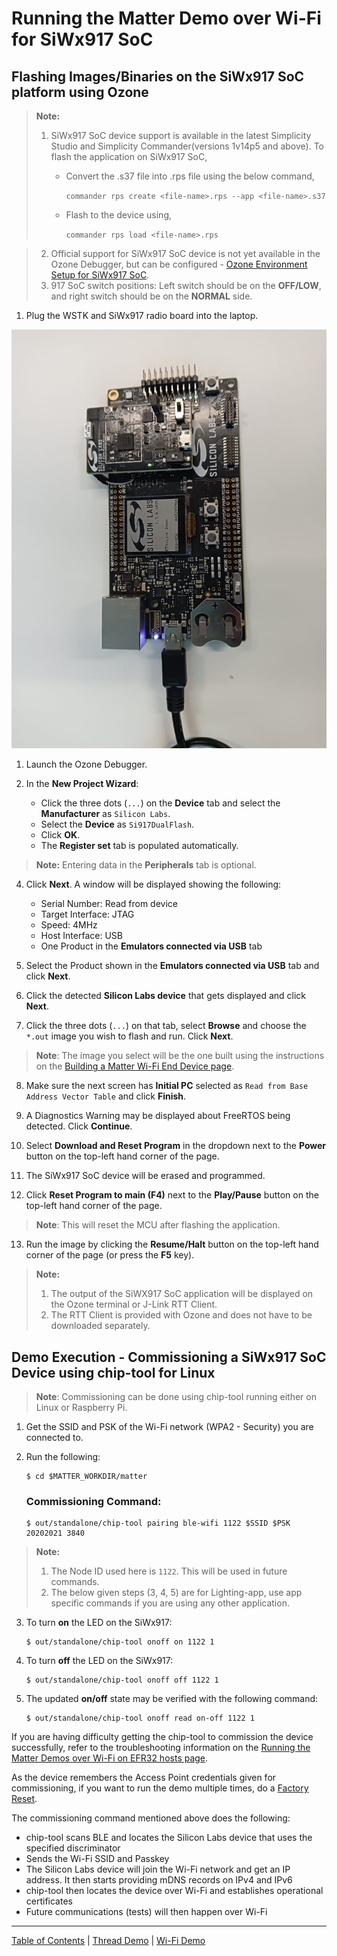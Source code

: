 # Running the Matter Demo over Wi-Fi for SiWx917 SoC

## Flashing Images/Binaries on the SiWx917 SoC platform using Ozone

> **Note:** 
>    1. SiWx917 SoC device support is available in the latest Simplicity Studio and Simplicity Commander(versions 1v14p5 and above). To flash the application on SiWx917 SoC,
>       - Convert the .s37 file into .rps file using the below command,
>
>           `commander rps create <file-name>.rps --app <file-name>.s37`
>       - Flash to the device using,
>
>           `commander rps load <file-name>.rps`

>    2. Official support for SiWx917 SoC device is not yet available in the Ozone Debugger, but can be configured - [Ozone Environment Setup for SiWx917 SoC](SiWx917_Enablement_For_Ozone.md).
>    3. 917 SoC switch positions: Left switch should be on the **OFF/LOW**, and right switch should be on the **NORMAL** side.

1.  Plug the WSTK and SiWx917 radio board into the laptop.

![SiWx917 soc Device](./images/SiWx917_Radio_WSTK.png)
 
1.  Launch the Ozone Debugger.
 
2.  In the **New Project Wizard**:

    - Click the three dots (`...`) on the **Device** tab and select the **Manufacturer** as `Silicon Labs`.
    - Select the **Device** as `Si917DualFlash`.
    - Click **OK**.
    - The **Register set** tab is populated automatically.

> **Note:** Entering data in the **Peripherals** tab is optional.
 
4.  Click **Next**. A window will be displayed showing the following:

    -   Serial Number: Read from device
    -   Target Interface: JTAG
    -   Speed: 4MHz
    -   Host Interface: USB
    -   One Product in the **Emulators connected via USB** tab
 
5. Select the Product shown in the **Emulators connected via USB** tab and click **Next**.
 
6.  Click the detected **Silicon Labs device** that gets displayed and click **Next**.
 
7.  Click the three dots (`...`) on that tab, select **Browse** and choose the `*.out` image you wish to flash and run. Click **Next**.

> **Note**: The image you select will be the one built using the instructions on the [Building a Matter Wi-Fi End Device page](./SW_SETUP.md).
 
8.  Make sure the next screen has **Initial PC** selected as `Read from Base Address Vector Table` and click **Finish**.
 
9.  A Diagnostics Warning may be displayed about FreeRTOS being detected. Click **Continue**.
 
10.  Select **Download and Reset Program** in the dropdown next to the **Power** button on the top-left hand corner of the page.
 
11.  The SiWx917 SoC device will be erased and programmed.
 
12.  Click **Reset Program to main (F4)** next to the **Play/Pause** button on the top-left hand corner of the page.

> **Note**: This will reset the MCU after flashing the application.
 
13.  Run the image by clicking the **Resume/Halt** button on the top-left hand corner of the page (or press the **F5** key).

> **Note:**
> 1. The output of the SiWX917 SoC application will be displayed on the Ozone terminal or J-Link RTT Client.
> 2. The RTT Client is provided with Ozone and does not have to be downloaded separately.
 

## Demo Execution - Commissioning a SiWx917 SoC Device using chip-tool for Linux

> **Note**: Commissioning can be done using chip-tool running either on Linux or Raspberry Pi.

1. Get the SSID and PSK of the Wi-Fi network (WPA2 - Security) you are connected to.

2. Run the following:

    ```shell
    $ cd $MATTER_WORKDIR/matter
    ```

    ### Commissioning Command:

    ```shell
    $ out/standalone/chip-tool pairing ble-wifi 1122 $SSID $PSK 20202021 3840
    ```

> **Note:**
>    1. The Node ID used here is `1122`. This will be used in future commands.
>    2. The below given steps (3, 4, 5) are for Lighting-app, use app specific commands if you are using any other application.
 
3. To turn **on** the LED on the SiWx917:
    ```shell
    $ out/standalone/chip-tool onoff on 1122 1
    ```
 
4. To turn **off** the LED on the SiWx917:
    ```shell
    $ out/standalone/chip-tool onoff off 1122 1
    ```

5. The updated **on/off** state may be verified with the following command:
    ```shell
    $ out/standalone/chip-tool onoff read on-off 1122 1
    ```
 
If you are having difficulty getting the chip-tool to commission the device
successfully, refer to the troubleshooting information on the 
[Running the Matter Demos over Wi-Fi on EFR32 hosts page](./RUN_DEMO.md).

As the device remembers the Access Point credentials given for commissioning, if
you want to run the demo multiple times, do a [Factory Reset](./SiWx917SoC_Factory_Reset.md).

The commissioning command mentioned above does the following:

- chip-tool scans BLE and locates the Silicon Labs device that uses the specified discriminator
- Sends the Wi-Fi SSID and Passkey
- The Silicon Labs device will join the Wi-Fi network and get an IP address.
It then starts providing mDNS records on IPv4 and IPv6
- chip-tool then locates the device over Wi-Fi and establishes operational certificates
- Future communications (tests) will then happen over Wi-Fi
 
---

[Table of Contents](../README.md) | [Thread Demo](../thread/DEMO_OVERVIEW.md) |
[Wi-Fi Demo](./DEMO_OVERVIEW.md)
